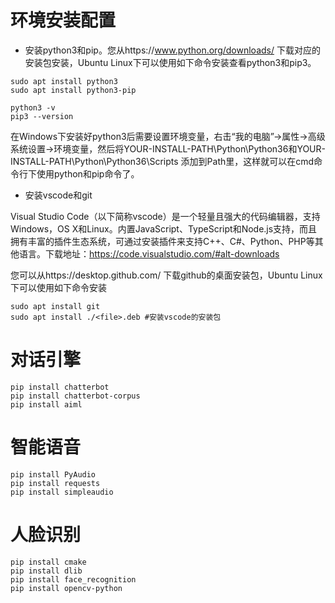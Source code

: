 # 环境安装配置

* 安装python3和pip。您从https://www.python.org/downloads/ 下载对应的安装包安装，Ubuntu Linux下可以使用如下命令安装查看python3和pip3。
```
sudo apt install python3
sudo apt install python3-pip

python3 -v 
pip3 --version
```

在Windows下安装好python3后需要设置环境变量，右击“我的电脑”->属性->高级系统设置->环境变量，然后将YOUR-INSTALL-PATH\Python\Python36和YOUR-INSTALL-PATH\Python\Python36\Scripts 添加到Path里，这样就可以在cmd命令行下使用python和pip命令了。

* 安装vscode和git

Visual Studio Code（以下简称vscode）是一个轻量且强大的代码编辑器，支持Windows，OS X和Linux。内置JavaScript、TypeScript和Node.js支持，而且拥有丰富的插件生态系统，可通过安装插件来支持C++、C#、Python、PHP等其他语言。下载地址：https://code.visualstudio.com/#alt-downloads


您可以从https://desktop.github.com/ 下载github的桌面安装包，Ubuntu Linux下可以使用如下命令安装
```
sudo apt install git
sudo apt install ./<file>.deb #安装vscode的安装包
```
# 对话引擎

```
pip install chatterbot
pip install chatterbot-corpus
pip install aiml
```

# 智能语音

```
pip install PyAudio
pip install requests
pip install simpleaudio
```

# 人脸识别

```
pip install cmake
pip install dlib
pip install face_recognition
pip install opencv-python
```
